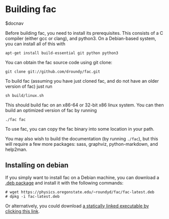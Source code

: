 # Building fac

$docnav

Before building fac, you need to install its prerequisites.  This
consists of a C compiler (either gcc or clang), and python3.
On a Debian-based system, you can install all of this with

    apt-get install build-essential git python python3

You can obtain the fac source code using git clone:

    git clone git://github.com/droundy/fac.git

To build fac (assuming you have just cloned fac, and do not have an
older version of fac) just run

    sh build/linux.sh

This should build fac on an x86-64 or 32-bit x86 linux system.  You
can then build an optimized version of fac by running

    ./fac fac

To use fac, you can copy the fac binary into some location in your
path.

You may also wish to build the documentation (by running `./fac`), but
this will require a few more packages: sass, graphviz,
python-markdown, and help2man.

## Installing on debian

If you simply want to install fac on a Debian machine, you can
download a [.deb package](fac-latest.deb) and install it with the
following commands:

    # wget https://physics.oregonstate.edu/~roundyd/fac/fac-latest.deb
    # dpkg -i fac-latest.deb

Or alternatively, you could download [a statically linked executable by
clicking this link](fac).
